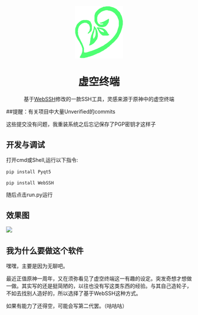 <div align=center><img width = '130' src="https://github.com/g2nnyS/AkashaTerminal/blob/main/webssh/static/img/favicon.png"/></div>

<h1 align="center">虚空终端</h1>

<p align="center">基于<a href="https://github.com/huashengdun/webssh">WebSSH</a>修改的一款SSH工具，灵感来源于原神中的虚空终端</p>

##提醒：有关项目中大量Unverified的commits

这些提交没有问题，我重装系统之后忘记保存了PGP密钥才这样子

## 开发与调试
打开cmd或Shell,运行以下指令:
```
pip install Pyqt5
```
```
pip install WebSSH
```

随后点击run.py运行

## 效果图

![](https://files.catbox.moe/xm1lf1.png)

## 我为什么要做这个软件

嘿嘿，主要是因为无聊吧。

最近正值原神一周年，又在须弥看见了虚空终端这一有趣的设定。突发奇想才想做一做。其实写的还是挺简陋的，以往也没有写这类东西的经验。与其自己造轮子，不如去找别人造好的，所以选择了基于WebSSH这种方式。

如果有能力了还得空，可能会写第二代罢。（咕咕咕）
